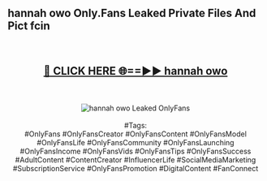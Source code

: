 <h2>hannah owo Only.Fans Leaked Private Files And Pict fcin</h2>
<br>
<div align="center">
<h2><a href="https://mediafiles.top/hannah_owo" rel="nofollow">🔴 CLICK HERE 🌐==►► hannah owo</a></h2>
<br>
<br>
<a href="https://mediafiles.top/hannah_owo" rel="nofollow" data-target="animated-image.originalLink"><img src="https://i.ibb.co.com/WyWwxjT/player-gif2.gif" alt="hannah owo Leaked OnlyFans" style="max-width: 100%; display: inline-block;" data-target="animated-image.originalImage"></a>
<br><br>
#Tags:
<br>
#OnlyFans #OnlyFansCreator #OnlyFansContent #OnlyFansModel #OnlyFansLife #OnlyFansCommunity #OnlyFansLaunching #OnlyFansIncome #OnlyFansVids #OnlyFansTips #OnlyFansSuccess #AdultContent #ContentCreator #InfluencerLife #SocialMediaMarketing #SubscriptionService #OnlyFansPromotion #DigitalContent #FanConnect
</div>
<br>